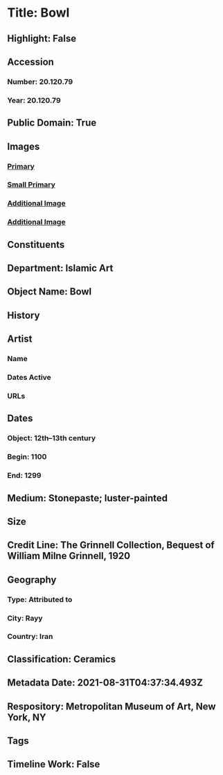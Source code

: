 # Title: Bowl
## Highlight: False
## Accession
### Number: 20.120.79
### Year: 20.120.79
## Public Domain: True
## Images
### [Primary](https://images.metmuseum.org/CRDImages/is/original/sf20-120-79c.jpg)
### [Small Primary](https://images.metmuseum.org/CRDImages/is/web-large/sf20-120-79c.jpg)
### [Additional Image](https://images.metmuseum.org/CRDImages/is/original/sf20-120-79a.jpg)
### [Additional Image](https://images.metmuseum.org/CRDImages/is/original/sf20-120-79b.jpg)
## Constituents
## Department: Islamic Art
## Object Name: Bowl
## History
## Artist
### Name
### Dates Active
### URLs
## Dates
### Object: 12th–13th century
### Begin: 1100
### End: 1299
## Medium: Stonepaste; luster-painted
## Size
## Credit Line: The Grinnell Collection, Bequest of William Milne Grinnell, 1920
## Geography
### Type: Attributed to
### City: Rayy
### Country: Iran
## Classification: Ceramics
## Metadata Date: 2021-08-31T04:37:34.493Z
## Respository: Metropolitan Museum of Art, New York, NY
## Tags
## Timeline Work: False